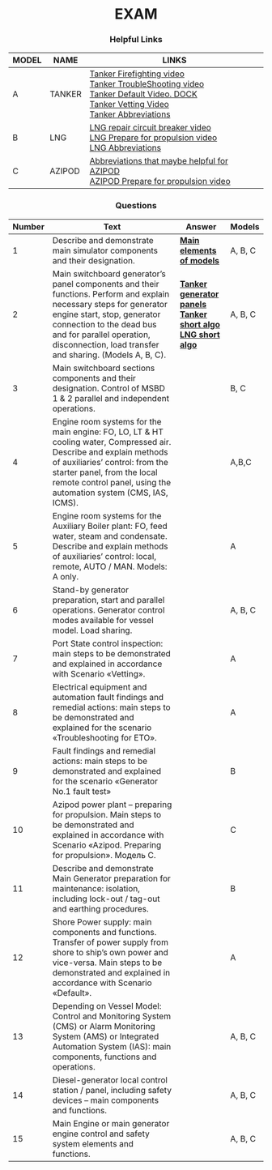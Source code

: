 
<div align="center">

# EXAM #
### Helpful Links
</div>


<div align="center">

|MODEL|NAME|LINKS|
|-|-|-|
|A|TANKER| [Tanker Firefighting video](https://www.youtube.com/watch?v=vs2tbcEfeyE) <br>[Tanker TroubleShooting video](https://www.youtube.com/watch?v=62zhb7z_1Ww)<br>[ Tanker Default Video. DOCK ](https://youtu.be/nkz5eX2ZtO8)<br>[Tanker Vetting Video ](https://youtu.be/HJbkmnCj6qQ) <br>[Tanker Abbreviations](./abbreviations/tanker_abbreviations.md)|
|B|LNG|[LNG repair circuit breaker video](https://youtu.be/gzY0J_s53Js) <br>[LNG Prepare for propulsion video](https://youtu.be/qFQXpVJAslA) <br> [ LNG Abbreviations   ](./abbreviations/dual_fuel_abbreviations.md)|
|C|AZIPOD|[ Abbreviations that maybe helpful for AZIPOD  ](./abbreviations/azipod_abbreviations.md)<br> [AZIPOD Prepare for propulsion video](https://youtu.be/knJQXcWfj0Y)|




</div>



<div align="center">

### Questions

|Number|Text|Answer|Models|
|-|-|-|-|
|1|Describe and demonstrate main simulator components and their designation.|[ **Main elements of models** ](https://github.com/woxe1/transas_simulator/blob/main/1_main_elements_of_simulator.md)|A, B, C|
|2|Main switchboard generator’s panel components and their functions. Perform and explain necessary steps for generator engine start, stop, generator connection to the dead bus and for parallel operation, disconnection, load transfer and sharing. (Models A, B, C).|[ **Tanker generator panels** ](https://github.com/woxe1/transas_simulator/blob/main/2_main_switchboard_generator_panel.md) <br>[ **Tanker short algo** ](https://github.com/woxe1/transas_simulator/blob/main/2_tanker_short_algo.md) <br> [ **LNG short algo** ](https://github.com/woxe1/transas_simulator/blob/main/2_lng_short_algo.md) | A, B, C |
|3|Main switchboard sections components and their designation. Control of MSBD 1 & 2 parallel and independent operations.||B, C|
|4|Engine room systems for the main engine: FO, LO, LT & HT cooling water, Compressed air. Describe and explain methods of auxiliaries’ control: from the starter panel, from the local remote control panel, using the automation system (CMS, IAS, ICMS).||A,B,C|
|5|Engine room systems for the Auxiliary Boiler plant: FO, feed water, steam and condensate. Describe and explain methods of auxiliaries’ control: local, remote, AUTO / MAN. Models:  A only.||A|
|6|Stand-by generator preparation, start and parallel operations. Generator control modes available for vessel model. Load sharing.||A, B, C|
|7|Port State control inspection: main steps to be demonstrated and explained in accordance with Scenario «Vetting».||A|
|8|Electrical equipment and automation fault findings and remedial actions: main steps to be demonstrated and explained for the scenario «Troubleshooting for ETO».||A|
|9|Fault findings and remedial actions: main steps to be demonstrated and explained for the scenario «Generator No.1 fault test»||B|
|10|Azipod power plant – preparing for propulsion. Main steps to be demonstrated and explained in accordance with Scenario «Azipod. Preparing for propulsion». Модель C.||C|
|11|Describe and demonstrate Main Generator preparation for maintenance: isolation, including lock-out / tag-out and earthing procedures.||B|
|12|Shore Power supply: main components and functions. Transfer of power supply from shore to ship’s own power and vice-versa. Main steps to be demonstrated and explained in accordance with Scenario «Default».||A|
|13|Depending on Vessel Model: Control and Monitoring System (CMS) or Alarm Monitoring System (AMS) or Integrated Automation System (IAS): main components, functions and operations.||A, B, C|
|14|Diesel-generator local control station / panel, including safety devices – main components and functions.||A, B, C|
|15|Main Engine or main generator engine control and safety system elements and functions.||A, B, C|


</div>